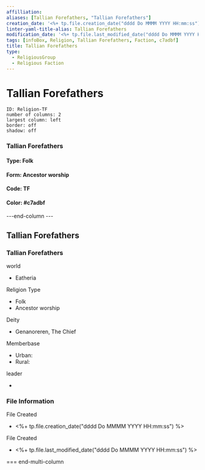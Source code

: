 ```yaml
---
affilliation: 
aliases: [Tallian Forefathers, "Tallian Forefathers"]
creation_date: '<%+ tp.file.creation_date("dddd Do MMMM YYYY HH:mm:ss") %>' 
linter-yaml-title-alias: Tallian Forefathers
modification_date: '<%+ tp.file.last_modified_date("dddd Do MMMM YYYY HH:mm:ss") %>'
tags: [infoBox, Religion, Tallian Forefathers, Faction, c7adbf]
title: Tallian Forefathers
type:
  - ReligiousGroup
  - Religious Faction
---
```

# Tallian Forefathers


```start-multi-column  
ID: Religion-TF  
number of columns: 2  
largest column: left
border: off
shadow: off
```

### Tallian Forefathers

#### Type: Folk

#### Form: Ancestor worship

#### Code: TF

#### **Color:** #c7adbf

---end-column ---
<html>
    <div class="infobox">
        <div class="heading">
            <h2>Tallian Forefathers</h2>
        </div>
        <div class="infobox-group">
            <div class="heading">
                <h3>Tallian Forefathers</h3>
            </div>
            <div class="infobox-datarow">
                <p class="data-heading">world</p>
                <ul class="data-content">
                    <li>Eatheria</li>
                </ul>
            </div>
            <div class="infobox-datarow">
                <p class="data-heading">Religion Type</p>
                <ul class="data-content">
                    <li>Folk</li>
                    <li>Ancestor worship</li>
                </ul>
            </div>
            <div class="infobox-datarow">
                <p class="data-heading">Deity</p>
                <ul class="data-content">
                    <li>Genanoreren, The Chief</li>
                </ul>
            </div>
            <div class="infobox-datarow">
                <p class="data-heading">Memberbase</p>
                <ul class="data-content">
                    <li>Urban: </li>
                    <li>Rural: </li>
                </ul>
            </div>
            <div class="infobox-datarow">
                <p class="data-heading">leader</p>
                <ul class="data-content">
                    <li></li>
                </ul>
            </div>
            <div class="heading">
				<h3>File Information</h3>
			</div>
			<div class="infobox-datarow">
				<p class="data-heading">File Created</p>
				<ul class="data-content">
					<li><%+ tp.file.creation_date("dddd Do MMMM YYYY HH:mm:ss") %></li>
				</ul>
			</div>
			<div class="infobox-datarow">
				<p class="data-heading">File Created</p>
				<ul class="data-content">
					<li><%+ tp.file.last_modified_date("dddd Do MMMM YYYY HH:mm:ss") %></li>
				</ul>
			</div>
        </div>
    </div>
</div>
</html>

=== end-multi-column